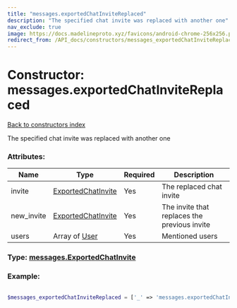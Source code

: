 ```yaml
---
title: "messages.exportedChatInviteReplaced"
description: "The specified chat invite was replaced with another one"
nav_exclude: true
image: https://docs.madelineproto.xyz/favicons/android-chrome-256x256.png
redirect_from: /API_docs/constructors/messages_exportedChatInviteReplaced.html
---
```

# Constructor: messages.exportedChatInviteReplaced  
[Back to constructors index](/API_docs/constructors/index.html)



The specified chat invite was replaced with another one

### Attributes:

| Name     |    Type       | Required | Description |
|----------|---------------|----------|-------------|
|invite|[ExportedChatInvite](/API_docs/types/ExportedChatInvite.html) | Yes|The replaced chat invite|
|new\_invite|[ExportedChatInvite](/API_docs/types/ExportedChatInvite.html) | Yes|The invite that replaces the previous invite|
|users|Array of [User](/API_docs/types/User.html) | Yes|Mentioned users|



### Type: [messages.ExportedChatInvite](/API_docs/types/messages.ExportedChatInvite.html)


### Example:

```php

$messages_exportedChatInviteReplaced = ['_' => 'messages.exportedChatInviteReplaced', 'invite' => ExportedChatInvite, 'new_invite' => ExportedChatInvite, 'users' => [User, User]];
```  
